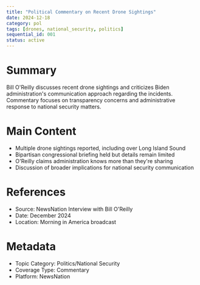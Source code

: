 ```yaml
---
title: "Political Commentary on Recent Drone Sightings"
date: 2024-12-18
category: pol
tags: [drones, national_security, politics]
sequential_id: 001
status: active
---
```


# Summary
Bill O'Reilly discusses recent drone sightings and criticizes Biden administration's communication approach regarding the incidents. Commentary focuses on transparency concerns and administrative response to national security matters.

# Main Content
- Multiple drone sightings reported, including over Long Island Sound
- Bipartisan congressional briefing held but details remain limited
- O'Reilly claims administration knows more than they're sharing
- Discussion of broader implications for national security communication

# References
- Source: NewsNation Interview with Bill O'Reilly
- Date: December 2024
- Location: Morning in America broadcast

# Metadata
- Topic Category: Politics/National Security
- Coverage Type: Commentary
- Platform: NewsNation
